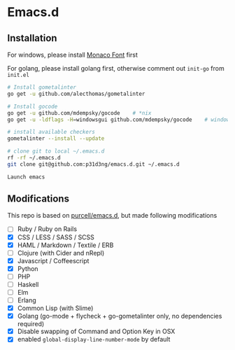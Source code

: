 # Emacs.d 

## Installation

For windows, please install [Monaco Font](https://github.com/todylu/monaco.ttf) first

For golang, please install golang first, otherwise comment out `init-go` from `init.el`

```bash
# Install gometalinter
go get -u github.com/alecthomas/gometalinter

# Install gocode
go get -u github.com/mdempsky/gocode    # *nix
go get -u -ldflags -H=windowsgui github.com/mdempsky/gocode    # windows

# install available checkers
gometalinter --install --update

# clone git to local ~/.emacs.d
rf -rf ~/.emacs.d
git clone git@github.com:p31d3ng/emacs.d.git ~/.emacs.d

Launch emacs
```

## Modifications

This repo is based on [purcell/emacs.d](https://github.com/purcell/emacs.d), but made following modifications

- [ ] Ruby / Ruby on Rails
- [x] CSS / LESS / SASS / SCSS
- [x] HAML / Markdown / Textile / ERB
- [ ] Clojure (with Cider and nRepl)
- [x] Javascript / Coffeescript
- [x] Python
- [ ] PHP
- [ ] Haskell
- [ ] Elm
- [ ] Erlang
- [x] Common Lisp (with Slime)
- [x] Golang (go-mode + flycheck + go-gometalinter only, no dependencies required)
- [x] Disable swapping of Command and Option Key in OSX
- [x] enabled `global-display-line-number-mode` by default
